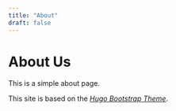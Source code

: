 ```yaml
---
title: "About"
draft: false
---
```


# About Us

This is a simple about page.

This site is based on the [*Hugo Bootstrap Theme*](https://github.com/filipecarneiro/hugo-bootstrap-theme).

<div data-tf-live="01HW8VJQY8GGSGDC1671FKEZC3"></div><script src="//embed.typeform.com/next/embed.js"></script>